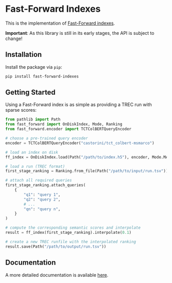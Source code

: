 # Fast-Forward Indexes

This is the implementation of [Fast-Forward indexes](https://dl.acm.org/doi/abs/10.1145/3485447.3511955).

**Important**: As this library is still in its early stages, the API is subject to change!

## Installation

Install the package via `pip`:

```bash
pip install fast-forward-indexes
```

## Getting Started

Using a Fast-Forward index is as simple as providing a TREC run with sparse scores:

```python
from pathlib import Path
from fast_forward import OnDiskIndex, Mode, Ranking
from fast_forward.encoder import TCTColBERTQueryEncoder

# choose a pre-trained query encoder
encoder = TCTColBERTQueryEncoder("castorini/tct_colbert-msmarco")

# load an index on disk
ff_index = OnDiskIndex.load(Path("/path/to/index.h5"), encoder, Mode.MAXP)

# load a run (TREC format)
first_stage_ranking = Ranking.from_file(Path("/path/to/input/run.tsv")).cut(5000)

# attach all required queries
first_stage_ranking.attach_queries(
    {
        "q1": "query 1",
        "q2": "query 2",
        # ...
        "qn": "query n",
    }
)

# compute the corresponding semantic scores and interpolate
result = ff_index(first_stage_ranking).interpolate(0.1)

# create a new TREC runfile with the interpolated ranking
result.save(Path("/path/to/output/run.tsv"))
```

## Documentation

A more detailed documentation is available [here](https://mrjleo.github.io/fast-forward-indexes/docs).

